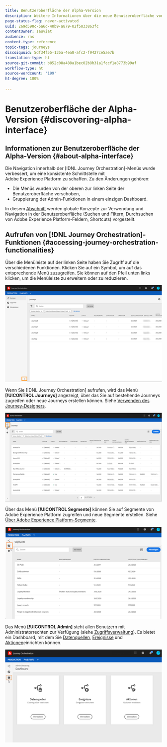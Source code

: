 ```yaml
---
title: Benutzeroberfläche der Alpha-Version
description: Weitere Informationen über die neue Benutzeroberfläche von Journey Orchestration.
page-status-flag: never-activated
uuid: 269d590c-5a6d-40b9-a879-02f5033863fc
contentOwner: sauviat
audience: rns
content-type: reference
topic-tags: journeys
discoiquuid: 5df34f55-135a-4ea8-afc2-f9427ce5ae7b
translation-type: ht
source-git-commit: b852c08a488a1bec02b8b31a1fccf1a8773b99af
workflow-type: ht
source-wordcount: '199'
ht-degree: 100%

---
```



# Benutzeroberfläche der Alpha-Version {#discovering-alpha-interface}

## Informationen zur Benutzeroberfläche der Alpha-Version {#about-alpha-interface}

Die Navigation innerhalb der [!DNL Journey Orchestration]-Menüs wurde verbessert, um eine konsistente Schnittstelle mit Adobe Experience Platform zu schaffen. Zu den Änderungen gehören:

* Die Menüs wurden von der oberen zur linken Seite der Benutzeroberfläche verschoben,
* Gruppierung der Admin-Funktionen in einem einzigen Dashboard.

In diesem [Abschnitt](../about/user-interface.md) werden globale Konzepte zur Verwendung und Navigation in der Benutzeroberfläche (Suchen und Filtern, Durchsuchen von Adobe Experience Platform-Feldern, Shortcuts) vorgestellt.

## Aufrufen von [!DNL Journey Orchestration]-Funktionen {#accessing-journey-orchestration-functionalities}

Über die Menüleiste auf der linken Seite haben Sie Zugriff auf die verschiedenen Funktionen. Klicken Sie auf ein Symbol, um auf das entsprechende Menü zuzugreifen. Sie können auf den Pfeil unten links klicken, um die Menüleiste zu erweitern oder zu reduzieren.

![](../assets/interface-journeys2.png)

Wenn Sie [!DNL Journey Orchestration] aufrufen, wird das Menü **[!UICONTROL Journeys]** angezeigt, über das Sie auf bestehende Journeys zugreifen oder neue Journeys erstellen können. Siehe [Verwenden des Journey-Designers](../building-journeys/using-the-journey-designer.md).

![](../assets/interface-journeys.png)

Über das Menü **[!UICONTROL Segmente]** können Sie auf Segmente von Adobe Experience Platform zugreifen und neue Segmente erstellen. Siehe [Über Adobe Experience Platform-Segmente](../segment/about-segments.md).

![](../assets/interface-segments.png)

Das Menü **[!UICONTROL Admin]** steht allen Benutzern mit Administratorrechten zur Verfügung (siehe [Zugriffsverwaltung](../about/access-management.md)). Es bietet ein Dashboard, mit dem Sie [Datenquellen](../datasource/about-data-sources.md), [Ereignisse](../event/about-events.md) und [Aktionen](../action/action.md)einrichten können.

![](../assets/interface-admin-dashboard.png)

